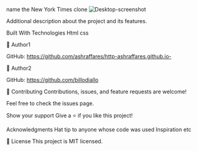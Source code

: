 name the New York Times clone
![Desktop-screenshot](https://user-images.githubusercontent.com/37639594/104622251-b31ded00-5699-11eb-804d-ea3ece386088.png)


Additional description about the project and its features.

Built With
Technologies Html css


👤 Author1

GitHub: https://github.com/ashraffares/http-ashraffares.github.io-

👤 Author2

GitHub: https://github.com/billodiallo


🤝 Contributing
Contributions, issues, and feature requests are welcome!

Feel free to check the issues page.

Show your support
Give a ⭐️ if you like this project!

Acknowledgments
Hat tip to anyone whose code was used
Inspiration
etc

📝 License
This project is MIT licensed.

